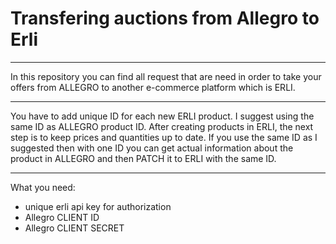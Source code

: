 # Transfering auctions from Allegro to Erli

***

In this repository you can find all request that are need in order to take your offers from ALLEGRO to another e-commerce platform which is ERLI. 

***
You have to add unique ID for each new ERLI product. I suggest using the same ID as ALLEGRO product ID. After creating products in ERLI, the next step is to keep prices and quantities up to date. If you use the same ID as I suggested then with one ID you can get actual information about the product in ALLEGRO and then PATCH it to ERLI with the same ID.

***
What you need:

- unique erli api key for authorization 
- Allegro CLIENT ID
- Allegro CLIENT SECRET